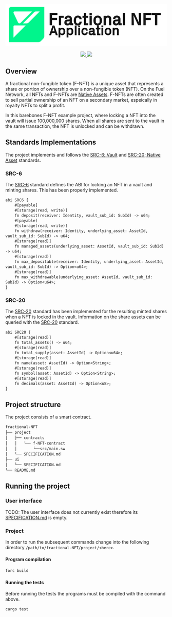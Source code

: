 <p align="center">
    <picture>
        <source media="(prefers-color-scheme: dark)" srcset=".docs/f-nft-logo_white.png">
        <img alt="light theme" src=".docs/f-nft-logo_black.png">
    </picture>
</p>

<p align="center">
    <a href="https://crates.io/crates/forc/0.49.1" alt="forc">
        <img src="https://img.shields.io/badge/forc-v0.49.1-orange" />
    </a>
    <a href="https://crates.io/crates/fuel-core/0.22.0" alt="fuel-core">
        <img src="https://img.shields.io/badge/fuel--core-v0.22.0-yellow" />
    </a>
</p>

## Overview

A fractional non-fungible token (F-NFT) is a unique asset that represents a share or portion of ownership over a non-fungible token (NFT). On the Fuel Network, all NFTs and F-NFTs are [Native Assets](https://docs.fuel.network/docs/sway/blockchain-development/native_assets). F-NFTs are often created to sell partial ownership of an NFT on a secondary market, espeically in royalty NFTs to split a profit.

In this barebones F-NFT example project, where locking a NFT into the vault will issue 100,000,000 shares. When all shares are sent to the vault in the same transaction, the NFT is unlocked and can be withdrawn.

## Standards Implementations

The project implements and follows the [SRC-6; Vault](https://github.com/FuelLabs/sway-standards/tree/master/standards/src6-vault) and [SRC-20; Native Asset](https://github.com/FuelLabs/sway-standards/tree/master/standards/src20-native-asset) standards. 

### SRC-6

The [SRC-6](https://github.com/FuelLabs/sway-standards/tree/master/standards/src6-vault) standard defines the ABI for locking an NFT in a vault and minting shares. This has been properly implemented.

```sway
abi SRC6 {
    #[payable]
    #[storage(read, write)]
    fn deposit(receiver: Identity, vault_sub_id: SubId) -> u64;
    #[payable]
    #[storage(read, write)]
    fn withdraw(receiver: Identity, underlying_asset: AssetId, vault_sub_id: SubId) -> u64;
    #[storage(read)]
    fn managed_assets(underlying_asset: AssetId, vault_sub_id: SubId) -> u64;
    #[storage(read)]
    fn max_depositable(receiver: Identity, underlying_asset: AssetId, vault_sub_id: SubId) -> Option<u64>;
    #[storage(read)]
    fn max_withdrawable(underlying_asset: AssetId, vault_sub_id: SubId) -> Option<u64>;
}
```

### SRC-20

The [SRC-20](https://github.com/FuelLabs/sway-standards/tree/master/standards/src_20) standard has been implemented for the resulting minted shares when a NFT is locked in the vault. Information on the share assets can be queried with the [SRC-20](https://github.com/FuelLabs/sway-standards/tree/master/standards/src_20) standard.

```sway
abi SRC20 {
    #[storage(read)]
    fn total_assets() -> u64;
    #[storage(read)]
    fn total_supply(asset: AssetId) -> Option<u64>;
    #[storage(read)]
    fn name(asset: AssetId) -> Option<String>;
    #[storage(read)]
    fn symbol(asset: AssetId) -> Option<String>;
    #[storage(read)]
    fn decimals(asset: AssetId) -> Option<u8>;
}
```

## Project structure

The project consists of a smart contract.

<!--Only show most important files e.g. script to run, build etc.-->

```sh
fractional-NFT
├── project
│   ├── contracts
│   │   └── f-NFT-contract
│   │       └──src/main.sw
│   └── SPECIFICATION.md
├── ui
│   └── SPECIFICATION.md
└── README.md
```

## Running the project

### User interface

TODO: The user interface does not currently exist therefore its [SPECIFICATION.md](ui/SPECIFICATION.md) is empty.

### Project

In order to run the subsequent commands change into the following directory `/path/to/fractional-NFT/project/<here>`.

#### Program compilation

```bash
forc build
```

#### Running the tests

Before running the tests the programs must be compiled with the command above.

```bash
cargo test 
```
